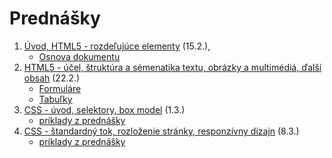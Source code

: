 # Prednášky

1. [Úvod, HTML5 - rozdeľujúce elementy](zdroje/01-WT-uvod-html.pdf) (15.2.), 
    * [Osnova dokumentu](../cvicenia/2-c/zdroje/c2-osnova-dokumentu.pdf)
2. [HTML5 - účel, štruktúra a sémenatika textu, obrázky a multimédiá, ďalší obsah](zdroje/02-WT-html.pdf) (22.2.)
    * [Formuláre](/cvicenia/3-c/formulare)
    * [Tabuľky](/cvicenia/3-c/tabulky)
3. [CSS - úvod, selektory, box model](zdroje/03-WT-css-uvod-selektory-box.pdf) (1.3.)
    * [príklady z prednášky](zdroje/priklady-03-WT-css.zip)
4. [CSS - štandardný tok, rozloženie stránky, responzívny dizajn](zdroje/04-WT-css-responzivny-dizajn.pdf) (8.3.) 
    * [príklady z prednášky](zdroje/priklady-04-WT-css.zip)

